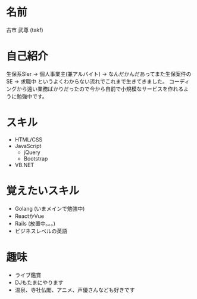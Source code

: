 # 名前
古市 武尊 (takf)

# 自己紹介
生保系SIer → 個人事業主(兼アルバイト) → なんだかんだあってまた生保案件のSE → 求職中
というよくわからない流れでこれまで生きてきました。
コーディングから遠い業務ばかりだったので今から自前で小規模なサービスを作れるように勉強中です。

# スキル
- HTML/CSS
- JavaScript
  - jQuery
  - Bootstrap
- VB.NET

# 覚えたいスキル
- Golang (いまメインで勉強中)
- ReactかVue
- Rails (放置中。。。)
- ビジネスレベルの英語

# 趣味
- ライブ鑑賞
- DJもたまにやります
- 温泉、寺社仏閣、アニメ、声優さんなども好きです
